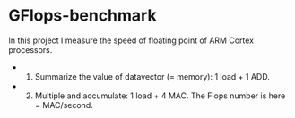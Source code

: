 # GFlops-benchmark

In this project I measure the speed of floating point of ARM Cortex processors.

* 1. Summarize the value of datavector (= memory): 1 load + 1 ADD.
* 2. Multiple and accumulate: 1 load + 4 MAC. The Flops number is here = MAC/second.
